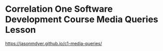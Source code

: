 # Correlation One Software Development Course Media Queries Lesson
https://jasonmdyer.github.io/c1-media-queries/
